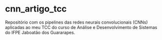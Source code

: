 # cnn_artigo_tcc
Repositório com os pipelines das redes neurais convolucionais (CNNs) aplicadas ao meu TCC do curso de Análise e Desenvolvimento de Sistemas do IFPE Jaboatão dos Guararapes.
